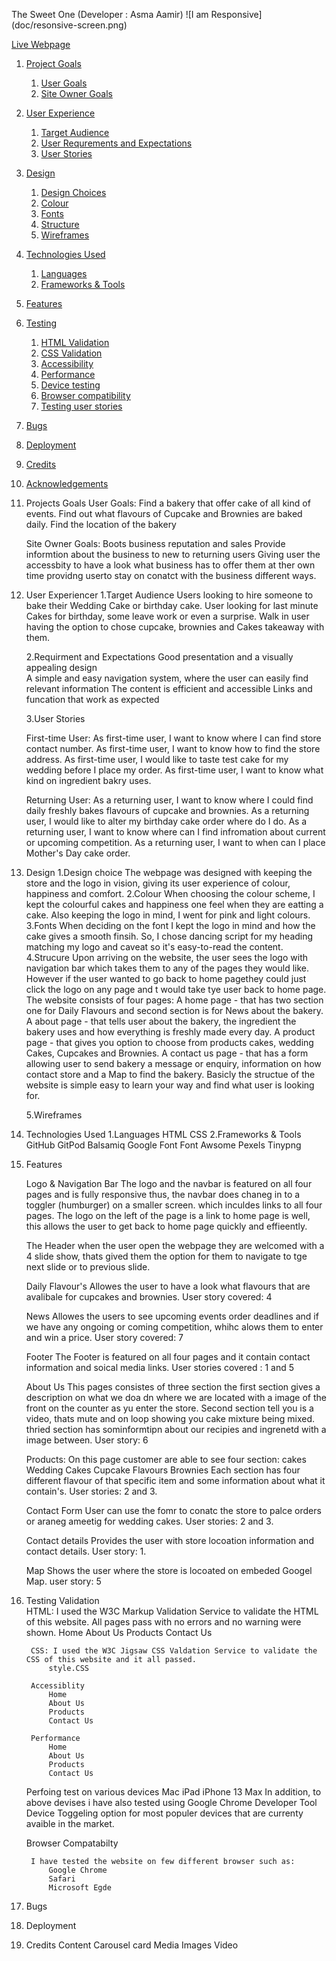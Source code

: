 The Sweet One 
(Developer : Asma Aamir)
![I am Responsive] (doc/resonsive-screen.png)

[Live Webpage](https://asmaaaamir.github.io/CT_PP1_TSO/)


1. [Project Goals](#proj)
    1. [User Goals](#user-goals)
    2. [Site Owner Goals](#site-owner-goals)
2. [User Experience](#user-experience)
    1. [Target Audience](#target-audience)
    2. [User Requrements and Expectations](#user-requrements-and-expectations)
    3. [User Stories](#user-stories)
3. [Design](#design)
    1. [Design Choices](#design-choices)
    2. [Colour](#colours)
    3. [Fonts](#fonts)
    4. [Structure](#structure)
    5. [Wireframes](#wireframes)
4. [Technologies Used](#technologies-used)
    1. [Languages](#languages)
    2. [Frameworks & Tools](#frameworks-&-tools)
5. [Features](#features)
6. [Testing](#validation)
    1. [HTML Validation](#HTML-validation)
    2. [CSS Validation](#CSS-validation)
    3. [Accessibility](#accessibility)
    4. [Performance](#performance)
    5. [Device testing](#performing-tests-on-various-devices)
    6. [Browser compatibility](#browser-compatability)
    7. [Testing user stories](#testing-user-stories)
8. [Bugs](#Bugs)
9. [Deployment](#deployment)
10. [Credits](#credits)
11. [Acknowledgements](#acknowledgements)

1. Projects Goals
    User Goals:
        Find a bakery that offer cake of all kind of events. 
        Find out what flavours of Cupcake and Brownies are baked daily.
        Find the location of the bakery

    Site Owner Goals:
        Boots business reputation and sales
        Provide informtion about the business to new to returning users 
        Giving user the accessbity to have a look what business has to offer them at ther own time 
        providng userto stay on conatct with the business different ways.

2. User Experiencer
    1.Target Audience
        Users looking to hire someone to bake their Wedding Cake or birthday cake.
        User looking for last minute Cakes for birthday, some leave work or even a surprise.
        Walk in user having the option to chose cupcake, brownies and Cakes takeaway with them. 

    2.Requirment and Expectations
        Good presentation and a visually appealing design   
        A simple and easy navigation system, where the user can easily find relevant information
        The content is efficient and accessible 
        Links and funcation that work as expected 

    3.User Stories 

    First-time User:
        As first-time user, I want to know where I can find store contact number.
        As first-time user, I want to know how to find the store address.
        As first-time user, I would like to taste test cake for my wedding before I place my order. 
        As first-time user, I want to know what kind on ingredient bakry uses.

    Returning User:
        As a returning user, I want to know where I could find daily freshly bakes flavours of cupcake and brownies. 
        As a returning user, I would like to alter my birthday cake order where do I do. 
        As a returning user, I want to know where can I find infromation about current or upcoming competition.
        As a returning user, I want to when can I place Mother's Day cake order.

3. Design 
    1.Design choice
        The webpage was designed with keeping the store and the logo in vision, giving its user experience of colour, happiness and comfort. 
    2.Colour
        When choosing the colour scheme, I kept the colourful cakes and happiness one feel when they are eatting a cake. Also keeping the logo in mind, I went for pink and light colours. 
    3.Fonts
        When deciding on the font I kept the logo in mind and how the cake gives a smooth finsih. So, I chose dancing script for my heading matching my logo and caveat so it's easy-to-read the content. 
    4.Strucure
        Upon arriving on the website, the user sees the logo with navigation bar which takes them to any of the pages they would like. However if the user wanted to go back to home pagethey could just click the logo on any page and t would take tye user back to home page.
        The website consists of four pages:
            A home page - that has two section one for Daily Flavours and second section is for News about the bakery. 
            A about page - that tells user about the bakery, the ingredient the bakery uses and how everything is freshly  made every day. 
            A product page - that gives you option to choose from products cakes, wedding Cakes, Cupcakes and Brownies.
            A contact us page - that has a form allowing user to send bakery a message or enquiry, information on how contact store and a Map to find the bakery. 
        Basicly the structue of the website is simple easy to learn your way and find what user is looking for. 

    5.Wireframes


4. Technologies Used 
    1.Languages 
        HTML 
        CSS
    2.Frameworks & Tools
        GitHub 
        GitPod
        Balsamiq
        Google Font
        Font Awsome
        Pexels
        Tinypng
        
5. Features
   
    Logo & Navigation Bar
        The logo and the navbar is featured on all four pages and is fully responsive thus, the  navbar does chaneg in to a toggler (humburger) on a smaller screen. which inculdes links to all four pages. The logo on the left of the page is a link to home page is well, this allows the user to get back to home page quickly and effieently. 
    
    The Header
        when the user open the webpage they are welcomed with a 4 slide show, thats gived them the option for them to navigate to tge next slide or to previous slide. 
    
    Daily Flavour's
        Allowes the user to have a look what flavours that are avalibale for cupcakes and brownies. 
        User story covered: 4 
      
    News
        Allowes the users to see upcoming events order deadlines and if we have any ongoing or coming competition, whihc alows them to enter and win a price. 
        User story covered: 7 

    Footer
        The Footer is featured on all four pages and it contain contact information and soical media links. 
        User stories covered : 1 and 5

    About Us 
        This pages consistes of three section the first section gives a description on what we doa dn where we are located with a image of the front on the counter as yu enter the store. Second section tell you is a video, thats mute and on loop showing you cake mixture being mixed. thried section has sominformtipn about our recipies and ingrenetd with a image between. 
        User story: 6

    Products: 
        On this page customer are able to see four section:
            cakes 
            Wedding Cakes 
            Cupcake Flavours
            Brownies
        Each section has four different flavour of that specific item and some information about what it contain's. 
        User stories: 2 and 3.

    Contact Form 
        User can use the fomr to conatc the store to palce orders or araneg ameetig for wedding cakes.
        User stories: 2 and 3. 
        
    Contact details 
        Provides the user with store locoation information and contact details. 
        User story: 1. 
        
    Map 
        Shows the user where the store is locoated on embeded Googel Map. 
        user story: 5

6. Testing 
    Validation  
        HTML: I used the W3C Markup Validation Service to validate the HTML of this website. All pages pass with no errors and no warning were shown. 
            Home 
            About Us
            Products 
            Contact Us 

        CSS: I used the W3C Jigsaw CSS Valdation Service to validate the CSS of this website and it all passed. 
            style.CSS 

        Accessiblity 
            Home
            About Us
            Products
            Contact Us

        Performance 
            Home
            About Us
            Products
            Contact Us

    Perfoing test on various devices
    Mac
    iPad
    iPhone 13 Max 
        In addition, to above devises i have also tested using Google Chrome Developer Tool Device Toggeling option for most populer devices that are currenty avaible in the market. 

    Browser Compatabilty 
    
        I have tested the website on few different browser such as:
            Google Chrome
            Safari 
            Microsoft Egde

7. Bugs

8. Deployment

9. Credits
    Content 
        Carousel 
        card 
    Media 
        Images
        Video